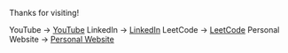Thanks for visiting!

YouTube -> [YouTube](https://www.youtube.com/channel/UCKNEngBpKyi4uJLJj7XrWiA)
LinkedIn -> [LinkedIn](https://www.linkedin.com/in/noah-park-b263b7152/)
LeetCode -> [LeetCode](https://leetcode.com/noahjpark/)
Personal Website -> [Personal Website](https://noahjpark.github.io/portfolio/)
